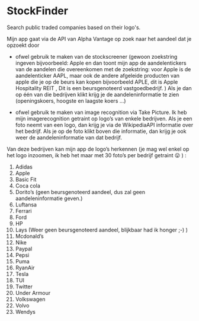 # StockFinder
Search public traded companies based on their logo's.


Mijn app gaat via de API van Alpha Vantage op zoek naar het aandeel dat je opzoekt door  

- ofwel gebruik te maken van de stockscreener (gewoon zoekstring ingeven bijvoorbeeld: 
  Apple en dan toont mijn app de aandelentickers van de aandelen die overeenkomen met de zoekstring: 
  voor Apple is de aandelenticker AAPL, maar ook de andere afgeleide producten van apple die je op de 
  beurs kan kopen bijvoorbeeld APLE, dit is Apple Hospitality REIT , Dit is een beursgenoteerd vastgoedbedrijf. ) 
  Als je dan op één van die bedrijven klikt krijg je de aandeleninformatie te zien (openingskoers, hoogste en laagste koers …)

-	ofwel gebruik te maken van image recognition via Take Picture.
  Ik heb mijn imagerecognition getraint op logo’s van enkele bedrijven. 
  Als je een foto neemt van een logo, dan krijg je via de WikipediaAPI informatie over het bedrijf. 
  Als je op de foto klikt boven die informatie, dan krijg je ook weer de aandeleninformatie van dat bedrijf.

Van deze bedrijven kan mijn app de logo’s herkennen (je mag wel enkel op het logo inzoomen, ik heb het maar met 30 foto’s per bedrijf getraint 😛 ) :
1.	Adidas
2.	Apple
3.	Basic Fit
4.	Coca cola
5.	Dorito’s (geen beursgenoteerd aandeel, dus zal geen aandeleninformatie geven.)
6.	Luftansa
7.	Ferrari
8.	Ford
9.	HP
10.	Lays (Weer geen beursgenoteerd aandeel, blijkbaar had ik honger ;-) )
11.	Mcdonald’s
12.	Nike
13.	Paypal
14.	Pepsi
15.	Puma
16.	RyanAir
17.	Tesla
18.	TUI
19.	Twitter
20.	Under Armour
21.	Volkswagen
22.	Volvo
23.	Wendys
